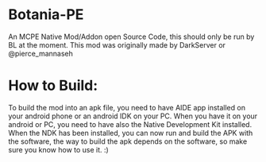# Botania-PE
An MCPE Native Mod/Addon open Source Code, this should only be run by BL at the moment.
This mod was originally made by DarkServer or @pierce_mannaseh

# How to Build:
To build the mod into an apk file, you need to have AIDE app installed on your android phone or an android IDK on your PC. When you have it on your android or PC, you need to have also the Native Development Kit installed. When the NDK has been installed, you can now run and build the APK with the software, the way to build the apk depends on the software, so make sure you know how to use it. :)
